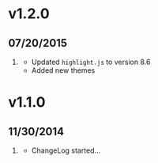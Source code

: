 # v1.2.0
## 07/20/2015

1. [](#new)
    * Updated `highlight.js` to version 8.6
    * Added new themes

# v1.1.0
## 11/30/2014

1. [](#new)
    * ChangeLog started...
